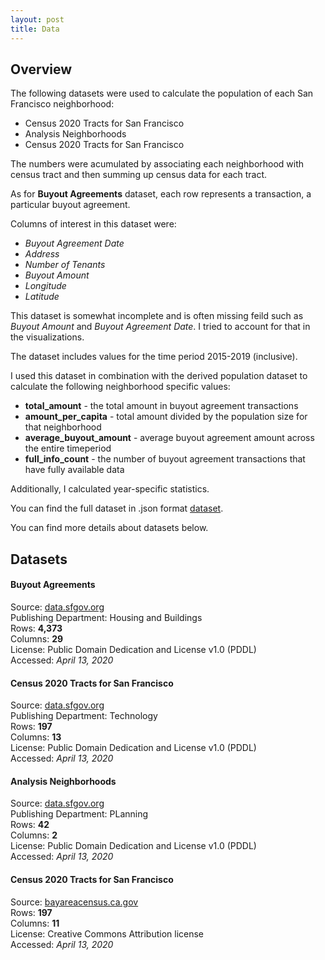 ```yaml
---
layout: post
title: Data
---
```


## Overview

The following datasets were used to calculate the population of each San Francisco neighborhood:

* Census 2020 Tracts for San Francisco
* Analysis Neighborhoods
* Census 2020 Tracts for San Francisco

The numbers were acumulated by associating each neighborhood with census tract and then summing up census data for each tract.

As for **Buyout Agreements** dataset, each row represents a transaction, a particular buyout agreement.

Columns of interest in this dataset were:

* _Buyout Agreement Date_
* _Address_
* _Number of Tenants_
* _Buyout Amount_
* _Longitude_
* _Latitude_

This dataset is somewhat incomplete and is often missing feild such as _Buyout Amount_ and _Buyout Agreement Date_. I tried to account for that in the visualizations.

The dataset includes values for the time period 2015-2019 (inclusive).

I used this dataset in combination with the derived population dataset to calculate the following neighborhood specific values:

* **total_amount** - the total amount in buyout agreement transactions
* **amount_per_capita** - total amount divided by the population size for that neighborhood
* **average_buyout_amount** - average buyout agreement amount across the entire timeperiod
* **full_info_count** - the number of buyout agreement transactions that have fully available data

Additionally, I calculated year-specific statistics.

You can find the full dataset in .json format [dataset](../data/stats.json).

You can find more details about datasets below.

## Datasets

#### Buyout Agreements
Source: [data.sfgov.org](https://data.sfgov.org/Housing-and-Buildings/Map-of-Buyout-Agreements/aa2m-ehxd)<br>
Publishing Department: Housing and Buildings<br>
Rows: **4,373**<br>
Columns: **29**<br>
License: Public Domain Dedication and License v1.0 (PDDL)<br>
Accessed: _April 13, 2020_<br>

#### Census 2020 Tracts for San Francisco
Source: [data.sfgov.org](https://data.sfgov.org/Geographic-Locations-and-Boundaries/Census-2010-Tracts-for-San-Francisco/rarb-5ahfOpens)<br>
Publishing Department: Technology<br>
Rows: **197**<br>
Columns: **13**<br>
License: Public Domain Dedication and License v1.0 (PDDL)<br>
Accessed: _April 13, 2020_<br>

#### Analysis Neighborhoods
Source: [data.sfgov.org](https://data.sfgov.org/Geographic-Locations-and-Boundaries/Analysis-Neighborhoods/p5b7-5n3h)<br>
Publishing Department: PLanning<br>
Rows: **42**<br>
Columns: **2**<br>
License: Public Domain Dedication and License v1.0 (PDDL)<br>
Accessed: _April 13, 2020_<br>

#### Census 2020 Tracts for San Francisco
Source: [bayareacensus.ca.gov](http://www.bayareacensus.ca.gov/small/2010_Pop_Tract_County.xls)<br>
Rows: **197**<br>
Columns: **11**<br>
License:  Creative Commons Attribution license<br>
Accessed: _April 13, 2020_<br>
